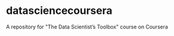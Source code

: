 datasciencecoursera
===================

A repository for "The Data Scientist’s Toolbox" course on Coursera
